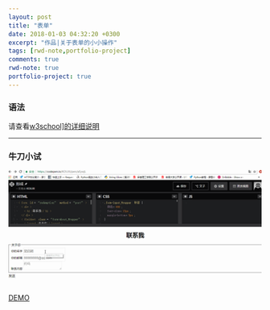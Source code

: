 ```yaml
---
layout: post
title: "表单"
date: 2018-01-03 04:32:20 +0300
excerpt: "作品|关于表单的小小操作"
tags: [rwd-note,portfolio-project]
comments: true
rwd-note: true
portfolio-project: true
---
```

### <form>语法
请查看<a href="http://www.w3school.com.cn/tags/tag_form.asp">w3school]的详细说明</a>

---

### 牛刀小试
![form](/assets/img/form.gif)
<a href="https://codepen.io/KOUJII/pen/aEywjL">DEMO</a>

